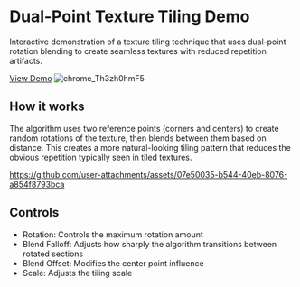 # Dual-Point Texture Tiling Demo

Interactive demonstration of a texture tiling technique that uses dual-point rotation blending to create seamless textures with reduced repetition artifacts.

[View Demo](https://otdavies.github.io/DualPointTiling/)
![chrome_Th3zh0hmF5](https://github.com/user-attachments/assets/03bda29e-e974-4295-a8ba-60bae50437ba)


## How it works
The algorithm uses two reference points (corners and centers) to create random rotations of the texture, then blends between them based on distance. This creates a more natural-looking tiling pattern that reduces the obvious repetition typically seen in tiled textures.

https://github.com/user-attachments/assets/07e50035-b544-40eb-8076-a854f8793bca

## Controls
- Rotation: Controls the maximum rotation amount
- Blend Falloff: Adjusts how sharply the algorithm transitions between rotated sections
- Blend Offset: Modifies the center point influence
- Scale: Adjusts the tiling scale
